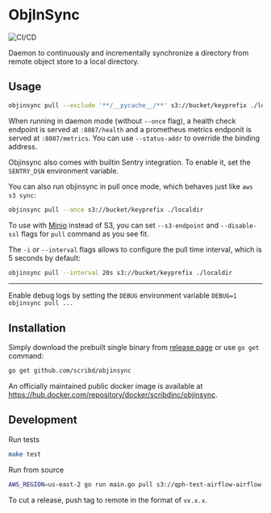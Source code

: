 ObjInSync
=========

![CI/CD](https://github.com/scribd/objinsync/workflows/CI/CD/badge.svg)

Daemon to continuously and incrementally synchronize a directory from remote
object store to a local directory.


Usage
-----

```bash
objinsync pull --exclude '**/__pycache__/**' s3://bucket/keyprefix ./localdir
```

When running in daemon mode (without `--once` flag), a health check endpoint is
served at `:8087/health` and a prometheus metrics endponit is served at
`:8087/metrics`. You can use `--status-addr` to override the binding address.

Objinsync also comes with builtin Sentry integration. To enable it, set the
`SENTRY_DSN` environment variable.

You can also run objinsync in pull once mode, which behaves just like `aws s3 sync`:

```bash
objinsync pull --once s3://bucket/keyprefix ./localdir
```

To use with [Minio](https://docs.min.io/) instead of S3, you can set
`--s3-endpoint` and `--disable-ssl` flags for `pull` command as you see fit.

The `-i` or `--interval` flags allows to configure the pull time interval, which is 5 seconds by default:

```bash
objinsync pull --interval 20s s3://bucket/keyprefix ./localdir
```

---

Enable debug logs by setting the `DEBUG` environment variable `DEBUG=1 objinsync pull ...`


Installation
------------

Simply download the prebuilt single binary from [release page](https://github.com/scribd/objinsync/releases) or use `go get` command:

```bash
go get github.com/scribd/objinsync
```

An officially maintained public docker image is available at https://hub.docker.com/repository/docker/scribdinc/objinsync.


Development
------------

Run tests

```bash
make test
```

Run from source

```bash
AWS_REGION=us-east-2 go run main.go pull s3://qph-test-airflow-airflow-code/airflow_home/dags ./dags
```

To cut a release, push tag to remote in the format of `vx.x.x`.
